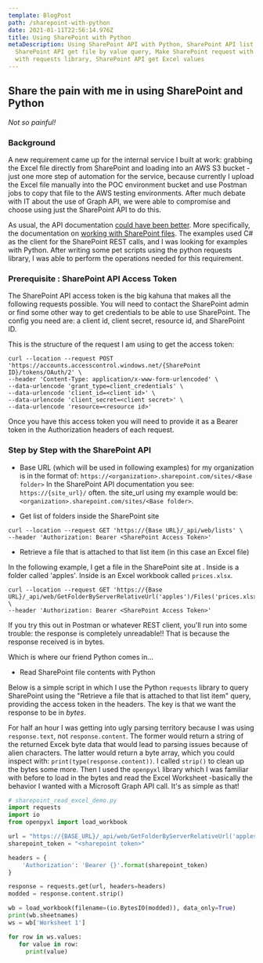 ```yaml
---
template: BlogPost
path: /sharepoint-with-python
date: 2021-01-11T22:56:14.976Z
title: Using SharePoint with Python
metaDescription: Using SharePoint API with Python, SharePoint API list query,
  SharePoint API get file by value query, Make SharePoint request with Python
  with requests library, SharePoint API get Excel values
---
```


## Share the pain with me in using SharePoint and Python

_Not so painful!_

### Background

A new requirement came up for the internal service I built at work: grabbing the Excel file directly from SharePoint and loading into an AWS S3 bucket -just one more step of automation for the service, because currently I upload the Excel file manually into the POC environment bucket and use Postman jobs to copy that file to the AWS testing environments.
After much debate with IT about the use of Graph API, we were able to compromise and choose using just the SharePoint API to do this.

As usual, the API documentation [could have been better](https://docs.microsoft.com/en-us/sharepoint/dev/sp-add-ins/get-to-know-the-sharepoint-rest-service?tabs=http). More specifically, the documentation on [working with SharePoint files](https://docs.microsoft.com/en-us/sharepoint/dev/sp-add-ins/working-with-folders-and-files-with-rest). The examples used C# as the client for the SharePoint REST calls, and I was looking for examples with Python. After writing some pet scripts using the python requests library, I was able to perform the operations needed for this requirement.

### Prerequisite : SharePoint API Access Token

The SharePoint API access token is the big kahuna that makes all the following requests possible. You will need to contact the SharePoint admin or find some other way to get credentials to be able to use SharePoint. The config you need are: a client id, client secret, resource id, and SharePoint ID.

This is the structure of the request I am using to get the access token:

```curl
curl --location --request POST 'https://accounts.accesscontrol.windows.net/{SharePoint ID}/tokens/OAuth/2' \
--header 'Content-Type: application/x-www-form-urlencoded' \
--data-urlencode 'grant_type=client_credentials' \
--data-urlencode 'client_id=<client id>' \
--data-urlencode 'client_secret=<client secret>' \
--data-urlencode 'resource=<resource id>'
```

Once you have this access token you will need to provide it as a Bearer token in the Authorization headers of each request.

### Step by Step with the SharePoint API

- Base URL (which will be used in following examples) for my organization is in the format of:
  `https://<organization>.sharepoint.com/sites/<Base folder>`
  In the SharePoint API documentation you see: `https://{site_url}/` often. the site_url using my example would be: `<organization>.sharepoint.com/sites/<Base folder>`.

- Get list of folders inside the SharePoint site

```curl
curl --location --request GET 'https://{Base URL}/_api/web/lists' \
--header 'Authorization: Bearer <SharePoint Access Token>'
```

- Retrieve a file that is attached to that list item (in this case an Excel file)

In the following example, I get a file in the SharePoint site at <Base folder>. Inside is a folder called 'apples'. Inside is an Excel workbook called `prices.xlsx`.

```curl
curl --location --request GET 'https://{Base URL}/_api/web/GetFolderByServerRelativeUrl('apples')/Files('prices.xlsx')/$value' \
--header 'Authorization: Bearer <SharePoint Access Token>'
```

If you try this out in Postman or whatever REST client, you'll run into some trouble: the response is completely unreadable!! That is because the response received is in bytes.

Which is where our friend Python comes in...

- Read SharePoint file contents with Python

Below is a simple script in which I use the Python `requests` library to query SharePoint using the "Retrieve a file that is attached to that list item" query, providing the access token in the headers. The key is that we want the response to be in _bytes_.

For half an hour I was getting into ugly parsing territory because I was using `response.text`, not `response.content`. The former would return a string of the returned Excek byte data that would lead to parsing issues because of alien characters. The latter would return a byte array, which you could inspect with: `print(type(response.content))`. I called `strip()` to clean up the bytes some more. Then I used the `openpyxl` library which I was familiar with before to load in the bytes and read the Excel Worksheet -basically the behavior I wanted with a Microsoft Graph API call. It's as simple as that!

```python
# sharepoint_read_excel_demo.py
import requests
import io
from openpyxl import load_workbook

url = "https://{BASE_URL}/_api/web/GetFolderByServerRelativeUrl('apples')/Files('prices.xlsx')/$value"
sharepoint_token = "<sharepoint token>"

headers = {
    'Authorization': 'Bearer {}'.format(sharepoint_token)
}

response = requests.get(url, headers=headers)
modded = response.content.strip()

wb = load_workbook(filename=(io.BytesIO(modded)), data_only=True)
print(wb.sheetnames)
ws = wb['Worksheet 1']

for row in ws.values:
   for value in row:
     print(value)
```
